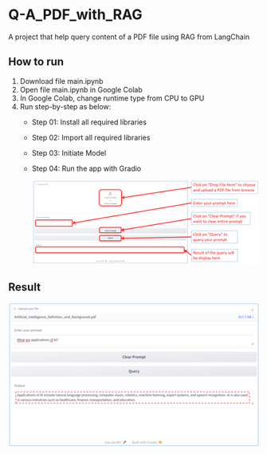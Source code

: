 # Q-A_PDF_with_RAG
A project that help query content of a PDF file using RAG from LangChain

## How to run
1. Download file main.ipynb
2. Open file main.ipynb in Google Colab
3. In Google Colab, change runtime type from CPU to GPU
4. Run step-by-step as below:
    * Step 01: Install all required libraries
    * Step 02: Import all required libraries
    * Step 03: Initiate Model
    * Step 04: Run the app with Gradio                              
                         
        ![Image 01: Step to do in Gradio](gradio_steps.png)
## Result  

![Image 02: Demo result in Gradio](result_demo.png)
